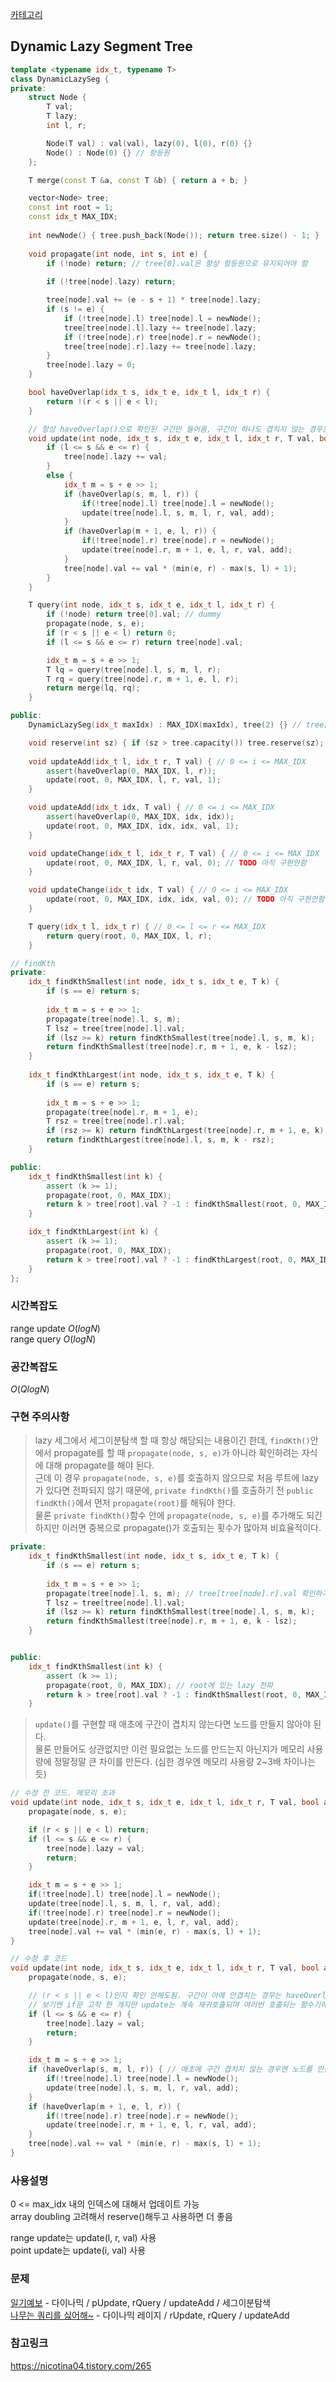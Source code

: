 [카테고리](/README.md)
<!-- TODO updateChange, updateAdd 추가해야됨 -->
## Dynamic Lazy Segment Tree
```cpp
template <typename idx_t, typename T>
class DynamicLazySeg {
private:
    struct Node {
        T val;
        T lazy;
        int l, r;

        Node(T val) : val(val), lazy(0), l(0), r(0) {}
        Node() : Node(0) {} // 항등원
    };

    T merge(const T &a, const T &b) { return a + b; }

    vector<Node> tree;
    const int root = 1;
    const idx_t MAX_IDX;
    
    int newNode() { tree.push_back(Node()); return tree.size() - 1; }
    
    void propagate(int node, int s, int e) {
        if (!node) return; // tree[0].val은 항상 항등원으로 유지되어야 함
        
        if (!tree[node].lazy) return;

        tree[node].val += (e - s + 1) * tree[node].lazy;
        if (s != e) {
            if (!tree[node].l) tree[node].l = newNode();
            tree[tree[node].l].lazy += tree[node].lazy;
            if (!tree[node].r) tree[node].r = newNode();
            tree[tree[node].r].lazy += tree[node].lazy;
        }
        tree[node].lazy = 0;
    }

    bool haveOverlap(idx_t s, idx_t e, idx_t l, idx_t r) {
        return !(r < s || e < l);
    }

    // 항상 haveOverlap()으로 확인된 구간만 들어옴, 구간이 하나도 겹치지 않는 경우는 애초에 없음
    void update(int node, idx_t s, idx_t e, idx_t l, idx_t r, T val, bool add) {
        if (l <= s && e <= r) {
            tree[node].lazy += val;
        }
        else {
            idx_t m = s + e >> 1;
            if (haveOverlap(s, m, l, r)) {
                if(!tree[node].l) tree[node].l = newNode();
                update(tree[node].l, s, m, l, r, val, add);
            }
            if (haveOverlap(m + 1, e, l, r)) {
                if(!tree[node].r) tree[node].r = newNode();
                update(tree[node].r, m + 1, e, l, r, val, add);
            }
            tree[node].val += val * (min(e, r) - max(s, l) + 1);
        }
    }

    T query(int node, idx_t s, idx_t e, idx_t l, idx_t r) {
        if (!node) return tree[0].val; // dummy
        propagate(node, s, e);
        if (r < s || e < l) return 0;
        if (l <= s && e <= r) return tree[node].val;

        idx_t m = s + e >> 1;
        T lq = query(tree[node].l, s, m, l, r);
        T rq = query(tree[node].r, m + 1, e, l, r);
        return merge(lq, rq);
    }

public:
    DynamicLazySeg(idx_t maxIdx) : MAX_IDX(maxIdx), tree(2) {} // tree[0] : dummy, tree[1] : root

    void reserve(int sz) { if (sz > tree.capacity()) tree.reserve(sz); } // array doubling 최소화
    
    void updateAdd(idx_t l, idx_t r, T val) { // 0 <= i <= MAX_IDX
        assert(haveOverlap(0, MAX_IDX, l, r));
        update(root, 0, MAX_IDX, l, r, val, 1);
    }

    void updateAdd(idx_t idx, T val) { // 0 <= i <= MAX_IDX
        assert(haveOverlap(0, MAX_IDX, idx, idx));
        update(root, 0, MAX_IDX, idx, idx, val, 1);
    }

    void updateChange(idx_t l, idx_t r, T val) { // 0 <= i <= MAX_IDX
        update(root, 0, MAX_IDX, l, r, val, 0); // TODO 아직 구현안함
    }

    void updateChange(idx_t idx, T val) { // 0 <= i <= MAX_IDX
        update(root, 0, MAX_IDX, idx, idx, val, 0); // TODO 아직 구현안함
    }

    T query(idx_t l, idx_t r) { // 0 <= l <= r <= MAX_IDX
        return query(root, 0, MAX_IDX, l, r);
    }

// findKth
private:
    idx_t findKthSmallest(int node, idx_t s, idx_t e, T k) {
        if (s == e) return s;
        
        idx_t m = s + e >> 1;
        propagate(tree[node].l, s, m);
        T lsz = tree[tree[node].l].val;
        if (lsz >= k) return findKthSmallest(tree[node].l, s, m, k);
        return findKthSmallest(tree[node].r, m + 1, e, k - lsz);
    }
    
    idx_t findKthLargest(int node, idx_t s, idx_t e, T k) {
        if (s == e) return s;
        
        idx_t m = s + e >> 1;
        propagate(tree[node].r, m + 1, e);
        T rsz = tree[tree[node].r].val;
        if (rsz >= k) return findKthLargest(tree[node].r, m + 1, e, k);
        return findKthLargest(tree[node].l, s, m, k - rsz);
    }

public:
    idx_t findKthSmallest(int k) {
        assert (k >= 1);
        propagate(root, 0, MAX_IDX);
        return k > tree[root].val ? -1 : findKthSmallest(root, 0, MAX_IDX, k);
    }

    idx_t findKthLargest(int k) {
        assert (k >= 1);
        propagate(root, 0, MAX_IDX);
        return k > tree[root].val ? -1 : findKthLargest(root, 0, MAX_IDX, k);
    }
};
```
### 시간복잡도
range update $O(logN)$   
range query $O(logN)$   

### 공간복잡도
$O(QlogN)$   

### 구현 주의사항
> lazy 세그에서 세그이분탐색 할 때 항상 해당되는 내용이긴 한데, `findKth()`안에서 propagate를 할 때 `propagate(node, s, e)`가 아니라 확인하려는 자식에 대해 propagate를 해야 된다.   
근데 이 경우 `propagate(node, s, e)`를 호출하지 않으므로 처음 루트에 lazy가 있다면 전파되지 않기 때문에, `private findKth()`를 호출하기 전 `public findKth()`에서 먼저 `propagate(root)`를 해둬야 한다.   
물론 `private findKth()`함수 안에 `propagate(node, s, e)`를 추가해도 되긴 하지만 이러면 중복으로 propagate()가 호출되는 횟수가 많아져 비효율적이다.
```cpp
private:
    idx_t findKthSmallest(int node, idx_t s, idx_t e, T k) {
        if (s == e) return s;
        
        idx_t m = s + e >> 1;
        propagate(tree[node].l, s, m); // tree[tree[node].r].val 확인하기 전 먼저 propagate
        T lsz = tree[tree[node].l].val;
        if (lsz >= k) return findKthSmallest(tree[node].l, s, m, k);
        return findKthSmallest(tree[node].r, m + 1, e, k - lsz);
    }


public: 
    idx_t findKthSmallest(int k) {
        assert (k >= 1);
        propagate(root, 0, MAX_IDX); // root에 있는 lazy 전파
        return k > tree[root].val ? -1 : findKthSmallest(root, 0, MAX_IDX, k);
    }
```

> `update()`를 구현할 때 애초에 구간이 겹치지 않는다면 노드를 만들지 않아야 된다.   
물론 만들어도 상관없지만 이런 필요없는 노드를 만드는지 아닌지가 메모리 사용량에 정말정말 큰 차이를 만든다. (심한 경우엔 메모리 사용량 2~3배 차이나는 듯)   
```cpp
// 수정 전 코드. 메모리 초과
void update(int node, idx_t s, idx_t e, idx_t l, idx_t r, T val, bool add) {
    propagate(node, s, e);

    if (r < s || e < l) return;
    if (l <= s && e <= r) {
        tree[node].lazy = val;
        return;
    }

    idx_t m = s + e >> 1;
    if(!tree[node].l) tree[node].l = newNode();
    update(tree[node].l, s, m, l, r, val, add);
    if(!tree[node].r) tree[node].r = newNode();
    update(tree[node].r, m + 1, e, l, r, val, add);
    tree[node].val += val * (min(e, r) - max(s, l) + 1);
}

// 수정 후 코드
void update(int node, idx_t s, idx_t e, idx_t l, idx_t r, T val, bool add) {
    propagate(node, s, e);

    // (r < s || e < l)인지 확인 안해도됨. 구간이 아예 안겹치는 경우는 haveOverlap()으로 미리 걸러짐
    // 보기엔 if문 고작 한 개지만 update는 계속 재귀호출되며 여러번 호출되는 함수기에 생각보다 많이 실행되는 코드라서 꽤나 많은 시간을 잡아먹음. 최대한 없앨 수 있는 코드는 없애야 됨
    if (l <= s && e <= r) {
        tree[node].lazy = val;
        return;
    }

    idx_t m = s + e >> 1;
    if (haveOverlap(s, m, l, r)) { // 애초에 구간 겹치지 않는 경우엔 노드를 만들지도 않음
        if(!tree[node].l) tree[node].l = newNode();
        update(tree[node].l, s, m, l, r, val, add);
    }
    if (haveOverlap(m + 1, e, l, r)) {
        if(!tree[node].r) tree[node].r = newNode();
        update(tree[node].r, m + 1, e, l, r, val, add);
    }
    tree[node].val += val * (min(e, r) - max(s, l) + 1);
}
```

### 사용설명
0 <= max_idx 내의 인덱스에 대해서 업데이트 가능   
array doubling 고려해서 reserve()해두고 사용하면 더 좋음   

range update는 update(l, r, val) 사용   
point update는 update(i, val) 사용

### 문제
[일기예보](https://www.acmicpc.net/problem/14577) - 다이나믹 / pUpdate, rQuery / updateAdd / 세그이분탐색   
[나무는 쿼리를 싫어해~](https://www.acmicpc.net/problem/20212) - 다이나믹 레이지 / rUpdate, rQuery / updateAdd   

### 참고링크
https://nicotina04.tistory.com/265   